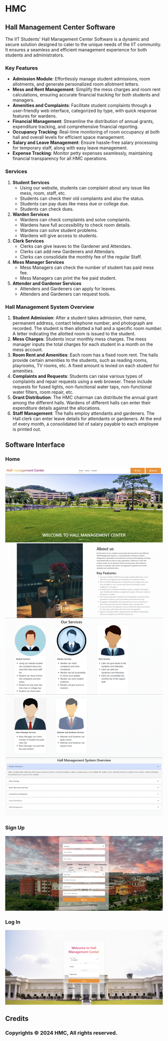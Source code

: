 # HMC
## Hall Management Center Software
The IIT Students' Hall Management Center Software is a dynamic and secure solution designed to cater to the unique needs of the IIT community. It ensures a seamless and efficient management experience for both students and administrators.
### Key Features
* **Admission Module**: Effortlessly manage student admissions, room allotments, and generate personalized room allotment letters.
* **Mess and Rent Management**: Simplify the mess charges and room rent calculations, ensuring accurate financial tracking for both students and managers.
* **Amenities and Complaints**: Facilitate student complaints through a user-friendly web interface, categorized by type, with quick response features for wardens.
* **Financial Management**: Streamline the distribution of annual grants, expenditure tracking, and comprehensive financial reporting.
* **Occupancy Tracking**: Real-time monitoring of room occupancy at both hall and overall levels for efficient space management.
* **Salary and Leave Management**: Ensure hassle-free salary processing for temporary staff, along with easy leave management.
* **Expense Tracking**: Monitor petty expenses seamlessly, maintaining financial transparency for all HMC operations.

###  Services

1. **Student Services**
   * Using our website, students can complaint about any issue like mess, room, staff, etc.
   * Students can check their old complaints and also the status.
   * Students can pay dues like mess due or college due.
   * Students can check dues.
2. **Warden Services**
   * Wardens can check complaints and solve complaints.
   * Wardens have full accessibility to check room details.
   * Wardens can solve student problems.
   * Wardens will give access to students.
3. **Clerk Services**
   * Clerks can give leaves to the Gardener and Attendars.
   * Clerks can add new Gardeners and Attendars.
   * Clerks can consolidate the monthly fee of the regular Staff.
4. **Mess Manager Services**
   * Mess Managers can check the number of student has paid mess fee.
   * Mess Managers can print the fee paid student.
5. **Attender and Gardener Services**
   * Attenders and Gardeners can apply for leaves.
   * Attenders and Gardeners can request tools.

### Hall Management System Overview

1. **Student Admission**: After a student takes admission, their name, permanent address, contact telephone number, and photograph are recorded. The student is then allotted a hall and a specific room number. A letter indicating the allotted room is issued to the student.
2. **Mess Charges**: Students incur monthly mess charges. The mess manager inputs the total charges for each student in a month on the mess account.
3. **Room Rent and Amenities**: Each room has a fixed room rent. The halls provide certain amenities to the students, such as reading rooms, playrooms, TV rooms, etc. A fixed amount is levied on each student for amenities.
4. **Complaints and Requests**: Students can raise various types of complaints and repair requests using a web browser. These include requests for fused lights, non-functional water taps, non-functional water filters, room repair, etc.
5. **Grant Distribution**: The HMC chairman can distribute the annual grant among the different halls. Wardens of different halls can enter their expenditure details against the allocations.
6. **Staff Management**: The halls employ attendants and gardeners. The Hall clerk can enter leave details for attendants or gardeners. At the end of every month, a consolidated list of salary payable to each employee is printed out.

## Software Interface
### Home 
<img class="d-block w-100 h-100" src="README_IMAGES/1.png" alt="Firstslide">
<img class="d-block w-100 h-100" src="README_IMAGES/2.png" alt="Firstslide">
<img class="d-block w-100 h-100" src="README_IMAGES/3.png" alt="Firstslide">
<img class="d-block w-100 h-100" src="README_IMAGES/4.png" alt="Firstslide">
<img class="d-block w-100 h-100" src="README_IMAGES/5.png" alt="Firstslide">

### Sign Up
<img class="d-block w-100 h-100" src="README_IMAGES/signup.png" alt="Firstslide">

### Log In
<img class="d-block w-100 h-100" src="README_IMAGES/login.png" alt="Firstslide">

## Credits
### Copyrights © 2024 HMC, All rights reserved.
